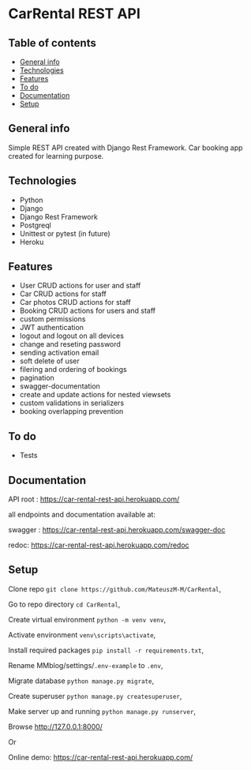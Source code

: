 # CarRental REST API

## Table of contents
* [General info](#general-info)
* [Technologies](#technologies)
* [Features](#features)
* [To do](#to-do)
* [Documentation](#documentation)
* [Setup](#setup)


## General info

Simple REST API created with Django Rest Framework. Car booking app created for learning purpose.

## Technologies
 - Python
 - Django
 - Django Rest Framework
 - Postgreql
 - Unittest or pytest (in future)
 - Heroku

## Features

 - User CRUD actions for user and staff
 - Car CRUD actions for staff
 - Car photos CRUD actions for staff
 - Booking CRUD actions for users and staff
 - custom permissions
 - JWT authentication
 - logout and logout on all devices
 - change and reseting password
 - sending activation email
 - soft delete of user
 - filering and ordering of bookings
 - pagination
 - swagger-documentation
 - create and update actions for nested viewsets
 - custom validations in serializers
 - booking overlapping prevention

## To do

 - Tests

 ## Documentation

 API root : https://car-rental-rest-api.herokuapp.com/

 all endpoints and documentation available at:

 swagger : https://car-rental-rest-api.herokuapp.com/swagger-doc

 redoc: https://car-rental-rest-api.herokuapp.com/redoc

 ## Setup 

Clone repo `git clone https://github.com/MateuszM-M/CarRental`,

Go to repo directory `cd CarRental`,

Create virtual environment `python -m venv venv`,

Activate environment `venv\scripts\activate`,

Install required packages `pip install -r requirements.txt`,

Rename MMblog/settings/`.env-example` to `.env`,

Migrate database `python manage.py migrate`,

Create superuser `python manage.py createsuperuser`,

Make server up and running `python manage.py runserver`,

Browse http://127.0.0.1:8000/

Or

Online demo: https://car-rental-rest-api.herokuapp.com/

